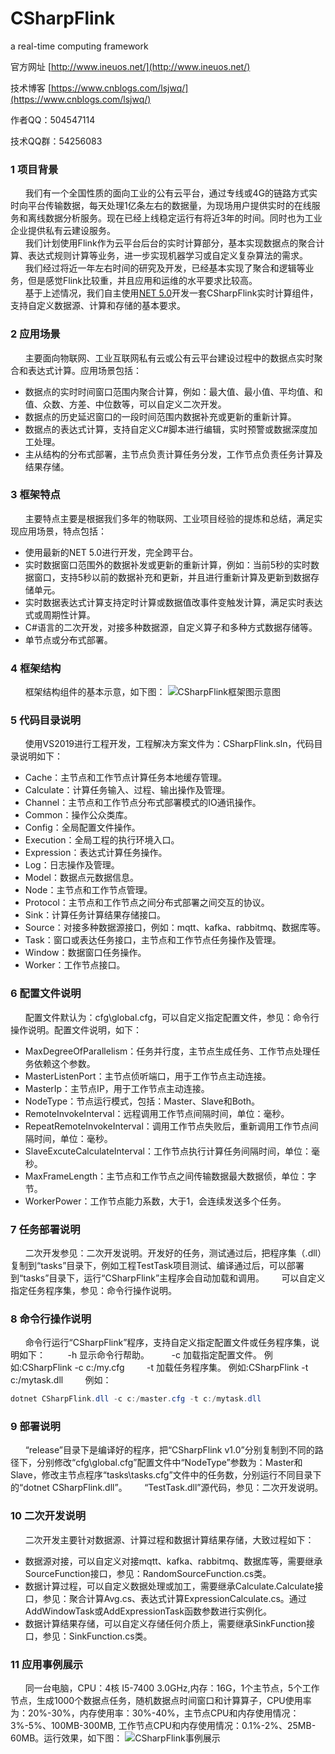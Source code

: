 # CSharpFlink
 a real-time computing framework
 
 官方网址 [http://www.ineuos.net/](http://www.ineuos.net/)
 
 技术博客 [https://www.cnblogs.com/lsjwq/](https://www.cnblogs.com/lsjwq/)
 
 作者QQ：504547114
 
 技术QQ群：54256083
 
### 1	项目背景
&nbsp;&nbsp;&nbsp;&nbsp;&nbsp;&nbsp;我们有一个全国性质的面向工业的公有云平台，通过专线或4G的链路方式实时向平台传输数据，每天处理1亿条左右的数据量，为现场用户提供实时的在线服务和离线数据分析服务。现在已经上线稳定运行有将近3年的时间。同时也为工业企业提供私有云建设服务。  
&nbsp;&nbsp;&nbsp;&nbsp;&nbsp;&nbsp;我们计划使用Flink作为云平台后台的实时计算部分，基本实现数据点的聚合计算、表达式规则计算等业务，进一步实现机器学习或自定义复杂算法的需求。  
&nbsp;&nbsp;&nbsp;&nbsp;&nbsp;&nbsp;我们经过将近一年左右时间的研究及开发，已经基本实现了聚合和逻辑等业务，但是感觉Flink比较重，并且应用和运维的水平要求比较高。  
&nbsp;&nbsp;&nbsp;&nbsp;&nbsp;&nbsp;基于上述情况，我们自主使用[NET 5.0](https://dotnet.microsoft.com/download/dotnet/5.0)开发一套CSharpFlink实时计算组件，支持自定义数据源、计算和存储的基本要求。  

### 2	应用场景
&nbsp;&nbsp;&nbsp;&nbsp;&nbsp;&nbsp;主要面向物联网、工业互联网私有云或公有云平台建设过程中的数据点实时聚合和表达式计算。应用场景包括：
* 数据点的实时时间窗口范围内聚合计算，例如：最大值、最小值、平均值、和值、众数、方差、中位数等，可以自定义二次开发。
* 数据点的历史延迟窗口的一段时间范围内数据补充或更新的重新计算。
* 数据点的表达式计算，支持自定义C#脚本进行编辑，实时预警或数据深度加工处理。
* 主从结构的分布式部署，主节点负责计算任务分发，工作节点负责任务计算及结果存储。

### 3	框架特点
&nbsp;&nbsp;&nbsp;&nbsp;&nbsp;&nbsp;主要特点主要是根据我们多年的物联网、工业项目经验的提炼和总结，满足实现应用场景，特点包括：
* 使用最新的NET 5.0进行开发，完全跨平台。
* 实时数据窗口范围外的数据补发或更新的重新计算，例如：当前5秒的实时数据窗口，支持5秒以前的数据补充和更新，并且进行重新计算及更新到数据存储单元。
* 实时数据表达式计算支持定时计算或数据值改事件变触发计算，满足实时表达式或周期性计算。
* C#语言的二次开发，对接多种数据源，自定义算子和多种方式数据存储等。
* 单节点或分布式部署。

### 4	框架结构
&nbsp;&nbsp;&nbsp;&nbsp;&nbsp;&nbsp;框架结构组件的基本示意，如下图：
![CSharpFlink框架图示意图](https://github.com/wxzz/CSharpFlink/blob/main/doc/framework.png "CSharpFlink框架图示意图")

### 5	代码目录说明
&nbsp;&nbsp;&nbsp;&nbsp;&nbsp;&nbsp;使用VS2019进行工程开发，工程解决方案文件为：CSharpFlink.sln，代码目录说明如下：
* Cache：主节点和工作节点计算任务本地缓存管理。
* Calculate：计算任务输入、过程、输出操作及管理。
* Channel：主节点和工作节点分布式部署模式的IO通讯操作。
* Common：操作公众类库。
* Config：全局配置文件操作。
* Execution：全局工程的执行环境入口。
* Expression：表达式计算任务操作。
* Log：日志操作及管理。
* Model：数据点元数据信息。
* Node：主节点和工作节点管理。
* Protocol：主节点和工作节点之间分布式部署之间交互的协议。
* Sink：计算任务计算结果存储接口。
* Source：对接多种数据源接口，例如：mqtt、kafka、rabbitmq、数据库等。
* Task：窗口或表达任务接口，主节点和工作节点任务操作及管理。
* Window：数据窗口任务操作。
* Worker：工作节点接口。

### 6	配置文件说明
&nbsp;&nbsp;&nbsp;&nbsp;&nbsp;&nbsp;配置文件默认为：cfg\global.cfg，可以自定义指定配置文件，参见：命令行操作说明。配置文件说明，如下：
* MaxDegreeOfParallelism：任务并行度，主节点生成任务、工作节点处理任务依赖这个参数。
* MasterListenPort：主节点侦听端口，用于工作节点主动连接。
* MasterIp：主节点IP，用于工作节点主动连接。
* NodeType：节点运行模式，包括：Master、Slave和Both。
* RemoteInvokeInterval：远程调用工作节点间隔时间，单位：毫秒。
* RepeatRemoteInvokeInterval：调用工作节点失败后，重新调用工作节点间隔时间，单位：毫秒。
* SlaveExcuteCalculateInterval：工作节点执行计算任务间隔时间，单位：毫秒。
* MaxFrameLength：主节点和工作节点之间传输数据最大数据侦，单位：字节。
* WorkerPower：工作节点能力系数，大于1，会连续发送多个任务。

### 7	任务部署说明
&nbsp;&nbsp;&nbsp;&nbsp;&nbsp;&nbsp;二次开发参见：二次开发说明。开发好的任务，测试通过后，把程序集（.dll）复制到“tasks”目录下，例如工程TestTask项目测试、编译通过后，可以部署到“tasks”目录下，运行“CSharpFlink”主程序会自动加载和调用。
&nbsp;&nbsp;&nbsp;&nbsp;&nbsp;&nbsp;可以自定义指定任务程序集，参见：命令行操作说明。

### 8	命令行操作说明
&nbsp;&nbsp;&nbsp;&nbsp;&nbsp;&nbsp;命令行运行“CSharpFlink”程序，支持自定义指定配置文件或任务程序集，说明如下：
&nbsp;&nbsp;&nbsp;&nbsp;&nbsp;&nbsp;&nbsp;&nbsp;-h         显示命令行帮助。
&nbsp;&nbsp;&nbsp;&nbsp;&nbsp;&nbsp;&nbsp;&nbsp;-c         加载指定配置文件。 例如:CSharpFlink -c c:/my.cfg
&nbsp;&nbsp;&nbsp;&nbsp;&nbsp;&nbsp;&nbsp;&nbsp;-t         加载任务程序集。     例如:CSharpFlink -t c:/mytask.dll
&nbsp;&nbsp;&nbsp;&nbsp;&nbsp;&nbsp;&nbsp;&nbsp;例如：
```c#
dotnet CSharpFlink.dll -c c:/master.cfg -t c:/mytask.dll
```

### 9	部署说明
&nbsp;&nbsp;&nbsp;&nbsp;&nbsp;&nbsp;“release”目录下是编译好的程序，把“CSharpFlink v1.0”分别复制到不同的路径下，分别修改“cfg\global.cfg”配置文件中“NodeType”参数为：Master和Slave，修改主节点程序“tasks\tasks.cfg”文件中的任务数，分别运行不同目录下的“dotnet CSharpFlink.dll”。
&nbsp;&nbsp;&nbsp;&nbsp;&nbsp;&nbsp;“TestTask.dll”源代码，参见：二次开发说明。

### 10	二次开发说明
&nbsp;&nbsp;&nbsp;&nbsp;&nbsp;&nbsp;二次开发主要针对数据源、计算过程和数据计算结果存储，大致过程如下：
* 数据源对接，可以自定义对接mqtt、kafka、rabbitmq、数据库等，需要继承SourceFunction接口，参见：RandomSourceFunction.cs类。
* 数据计算过程，可以自定义数据处理或加工，需要继承Calculate.Calculate接口，参见：聚合计算Avg.cs、表达式计算ExpressionCalculate.cs。通过AddWindowTask或AddExpressionTask函数参数进行实例化。
* 数据计算结果存储，可以自定义存储任何介质上，需要继承SinkFunction接口，参见：SinkFunction.cs类。

### 11	应用事例展示
&nbsp;&nbsp;&nbsp;&nbsp;&nbsp;&nbsp;同一台电脑，CPU：4核 I5-7400 3.0GHz,内存：16G，1个主节点，5个工作节点，生成1000个数据点任务，随机数据点时间窗口和计算算子，CPU使用率为：20%-30%，内存使用率：30%-40%，主节点CPU和内存使用情况：3%-5%、100MB-300MB, 工作节点CPU和内存使用情况：0.1%-2%、25MB-60MB。运行效果，如下图：
![CSharpFlink事例展示](https://github.com/wxzz/CSharpFlink/blob/main/doc/demo.png "CSharpFlink事例展示")
